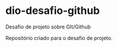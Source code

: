 # dio-desafio-github
Desafio de projeto sobre GIt/Github

Repositório criado para o desafio de projeto.
